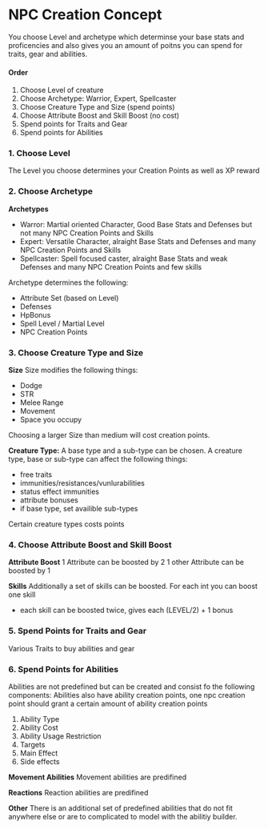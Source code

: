# NPC Creation Concept

You choose Level and archetype which determinse your base stats and proficencies and also gives you an amount of poitns you can spend for traits, gear and abilities.

#### Order

1. Choose Level of creature
2. Choose Archetype: Warrior, Expert, Spellcaster
3. Choose Creature Type and Size (spend points)
4. Choose Attribute Boost and Skill Boost (no cost)
5. Spend points for Traits and Gear 
6. Spend points for Abilities

### 1. Choose Level

The Level you choose determines your Creation Points as well as XP reward 

### 2. Choose Archetype

**Archetypes**
- Warror: Martial oriented Character, Good Base Stats and Defenses but not many NPC Creation Points and Skills
- Expert: Versatile Character, alraight Base Stats and Defenses and many NPC Creation Points and Skills
- Spellcaster: Spell focused caster, alraight Base Stats and weak Defenses and many NPC Creation Points and few skills

Archetype determines the following:
- Attribute Set (based on Level)
- Defenses
- HpBonus
- Spell Level / Martial Level
- NPC Creation Points

### 3. Choose Creature Type and Size

**Size**
Size modifies the following things:
- Dodge
- STR
- Melee Range
- Movement
- Space you occupy

Choosing a larger Size than medium will cost creation points.

**Creature Type:**
A base type and a sub-type can be chosen.
A creature type, base or sub-type can affect the following things:
- free traits
- immunities/resistances/vunlurabilities
- status effect immunities
- attribute bonuses
- if base type, set availible sub-types

Certain creature types costs points

### 4. Choose Attribute Boost and Skill Boost

**Attribute Boost**
1 Attribute can be boosted by 2
1 other Attribute can be boosted by 1

**Skills**
Additionally a set of skills can be boosted. For each int you can boost one skill
- each skill can be boosted twice, gives each (LEVEL/2) + 1 bonus

### 5. Spend Points for Traits and Gear

Various Traits to buy abilities and gear

### 6. Spend Points for Abilities

Abilities are not predefined but can be created and consist fo the following components:
Abilities also have ability creation points, one npc creation point should grant a certain amount of ability creation points

1. Ability Type
2. Ability Cost
3. Ability Usage Restriction
4. Targets
5. Main Effect
6. Side effects

**Movement Abilities**
Movement abilities are predifined

**Reactions**
Reaction abilities are predifined 

**Other**
There is an additional set of predefined abilities that do not fit anywhere else or are to complicated to model with the abilitiy builder.